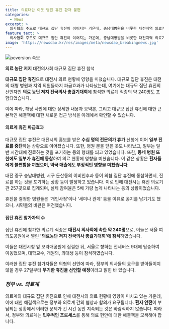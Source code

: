 ```yaml
---
title: 의료대란 이웃 병원 휴진 환자 불편
categories:
  - News
excerpt: >
  의사협회 주도로 대규모 집단 휴진이 이어지는 가운데, 충남대병원을 비롯한 대전지역 의료기관에서는 수십 명의 의사가 휴가를 신청하고 일부 진료가 중단되는 상황이 발생했다. 이에 따라 일반 환자들은 진료를 받기 어려워하고, 동네 병원과 약국에서도 매출 감소와 불편을 겪고 있다. 또한, 의협의 무기한 휴진 가능성과 관련한 우려도 커지고 있다.
feature_text: >
  의사협회 주도로 대규모 집단 휴진이 이어지는 가운데, 충남대병원을 비롯한 대전지역 의료기관에서는 수십 명의 의사가 휴가를 신청하고 일부 진료가 중단되는 상황이 발생했다. 이에 따라 일반 환자들은 진료를 받기 어려워하고, 동네 병원과 약국에서도 매출 감소와 불편을 겪고 있다. 또한, 의협의 무기한 휴진 가능성과 관련한 우려도 커지고 있다.
image: 'https://newsdao.kr/res/images/meta/newsdao_breakingnews.jpg'
---
```


<p><img src="https://newsdao.kr/res/images/meta/newsdao_breakingnews.jpg" alt="pcversion 속보" /></p>

<p><strong>의료 농단 저지</strong> 대전의사회 대규모 집단 휴진 참석</p>

<p><strong>대규모 집단 휴진</strong>으로 대전시 의료 현황에 영향을 미쳤습니다. 대규모 집단 휴진은 대전의 대형 병원과 지역 의원들까지 파급효과가 나타났는데, 여기에는 대규모 집단 휴진의 선언자인 <strong>의료 농단 저지 전국의사 총궐기대회</strong>에 참석한 의료계 직종의 약 240명도 포함되었습니다. </p>

<p>이에 따라, 해당 사안에 대한 상세한 내용과 요약본, 그리고 대규모 집단 휴진에 대한 근본적인 해결책에 대한 새로운 접근 방식을 아래에서 확인할 수 있습니다. </p>

<h4>의료계 휴진 파급효과</h4>

<p>대규모 집단 휴진은 대전시의 홍보를 받은 <strong>수십 명의 전문의가 휴가</strong> 신청에 이어 <strong>일부 진료를 중단</strong>하는 상황으로 이어졌습니다. 또한, 병원 문을 닫은 곳도 나타났고, 일부는 일반 시간대에 진료하는 것을 포기하는 등의 형태를 띄고 있었습니다. 또한, <strong>동네 병원 또한에도 일부가 휴진에 동참</strong>하여 의료 현황에 영향을 미쳤습니다. 이 같은 상황은 <strong>환자들에게 불편함을 끼쳤으며, 약국 매출에도 부정적인 영향을 미쳤습니다</strong>. </p>

<p>대전 중구 충남대병원, 서구 둔산동의 이비인후과 등이 의협 집단 휴진에 동참하면서, 진료를 하는 것을 포기하는 상황 등이 발생하고 있습니다. 이로 인해 대전시는 휴진 의료기관 257곳으로 집계되며, 실제 참여율은 5배 가량 높게 나타나는 등의 상황이었습니다.</p>

<p>휴진을 결정한 병원들은 '개인사정'이나 '세미나 관계' 등을 이유로 공지를 남기기도 했으나, 시민들의 비판은 여전했습니다. </p>

<h4>집단 휴진 참가자의 수</h4>

<p>집단 휴진에 참가한 의료계 직종은 <strong>대전시 의사회에 속한 약 240명</strong>으로, 이들은 서울 여의도공원에서 열린 <strong>'의료농단 저지 전국의사 총궐기대회'에 참석</strong>하였습니다. </p>

<p>이들은 대전시청 앞 보라매공원에 집결한 뒤, 서울로 향하는 전세버스 9대에 탑승하여 이동했으며, 대학교수, 개원의, 의대생 등이 참석하였습니다. </p>

<p>이러한 집단 휴진 참가자들은 의협의 선언에 따라, 정부의 의사들의 요구를 받아들이지 않을 경우 27일부터 <strong>무기한 휴진을 선언할 예정</strong>이라고 밝힌 바 있습니다.</p>

<h3><em>정부 vs. 의료계</em></h3>

<p>의료계의 대규모 집단 휴진으로 인해 대전시의 의료 현황에 영향이 미치고 있는 가운데, 이에 대한 해결책으로는 정부와 의료계 간의 협상과 합의가 요구됩니다. <strong>환자 안전</strong>이 부담되는 상황에서 이러한 문제가 긴 시간 동안 지속되는 것은 바람직하지 않습니다. 따라서, 정부와 의료계는 <strong>민주적인 프로세스</strong>를 통해 의료 현안에 대한 해결책을 모색해야 합니다.</p>

